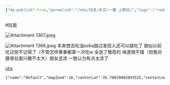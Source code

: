 ```yaml
---
{"dg-publish":true,"permalink":"/xhs/日本/东京/一蘭_上野店/","tags":["rednote","东京"],"created":"2025-03-17T23:03:30.078+08:00","updated":"2025-03-20T23:32:24.358+08:00"}
---
```


#拉面

![Attachment 1367.jpeg](/img/user/xhs/%E6%97%A5%E6%9C%AC/%E4%B8%9C%E4%BA%AC/photo/Attachment%201367.jpeg)

![Attachment 1366.jpeg](/img/user/xhs/%E6%97%A5%E6%9C%AC/%E4%B8%9C%E4%BA%AC/photo/Attachment%201366.jpeg)
本来想去吃油soba路过发现人还可以就吃了 貌似以前吃过但不记得了（不管怎样黄春都第一次吃w
全选了推荐的 味道很不错（但我对豚骨拉面兴趣不太大）朋友选浓 一致认为有点太浓了

[xhs](https://www.xiaohongshu.com/explore/66f054e60000000027007fec?xsec_token=ABqW31iXGaeLgX03LCtKxC-mE1uDklOXKT0ExiYLsiE24=&xsec_source=pc_user)
```mapview
{"name":"Default","mapZoom":16,"centerLat":35.70829402893525,"centerLng":139.77389216423038,"query":"","chosenMapSource":0,"autoFit":false,"lock":true,"showLinks":false,"linkColor":"red","markerLabels":"off","embeddedHeight":300}
```

